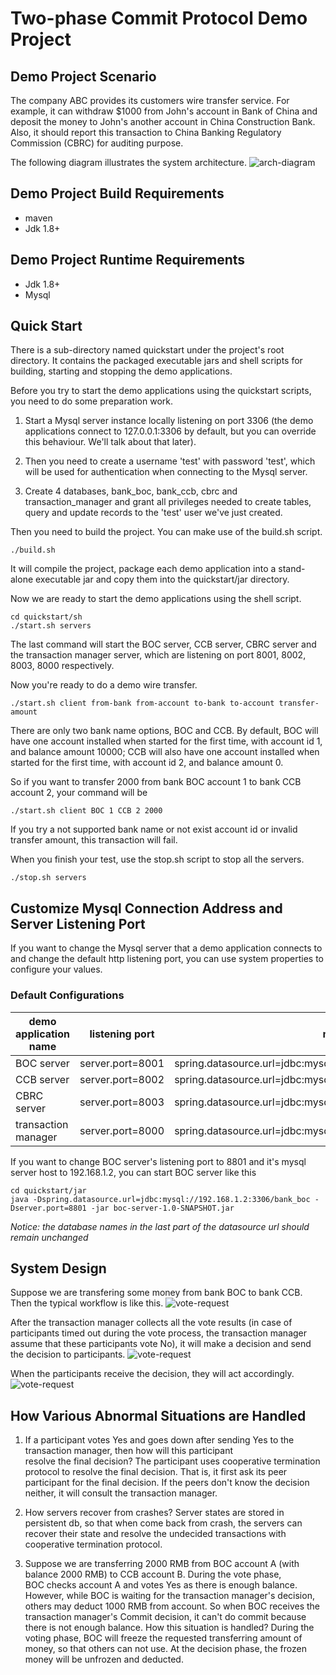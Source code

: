 # Two-phase Commit Protocol Demo Project
## Demo Project Scenario
The company ABC provides its customers wire transfer service. For example, it can withdraw $1000 from John's account in Bank of China and deposit the money to John's another account in China Construction Bank. Also, it should report this transaction to China Banking Regulatory Commission (CBRC) for auditing purpose. 

The following diagram illustrates the system architecture.
![arch-diagram](pic/arch-diagram.png)

## Demo Project Build Requirements
+ maven 
+ Jdk 1.8+

## Demo Project Runtime Requirements
+ Jdk 1.8+
+ Mysql

## Quick Start
There is a sub-directory named quickstart under the project's root directory. It contains the packaged executable jars 
and shell scripts for building, starting and stopping the demo applications.

Before you try to start the demo applications using the quickstart scripts, you need to do some preparation work.

1. Start a Mysql server instance locally listening on port 3306 
(the demo applications connect to 127.0.0.1:3306 by default, but you can override this behaviour. We'll talk about that 
later). 

2. Then you need to create a username 'test' with password 'test', which will be used for authentication when 
connecting to the Mysql server.

3. Create 4 databases, bank_boc, bank_ccb, cbrc and transaction_manager and grant all privileges needed to create 
tables, query and update records to the 'test' user we've just created.

Then you need to build the project. You can make use of the build.sh script.

    ./build.sh
    
It will compile the project, package each demo application into a stand-alone executable jar and copy them into the 
quickstart/jar directory.

Now we are ready to start the demo applications using the shell script.

    cd quickstart/sh  
    ./start.sh servers
    
The last command will start the BOC server, CCB server, CBRC server and the transaction manager server, which are listening 
on port 8001, 8002, 8003, 8000 respectively. 

Now you're ready to do a demo wire transfer.

    ./start.sh client from-bank from-account to-bank to-account transfer-amount
    
There are only two bank name options, BOC and CCB. By default, BOC will have one account installed when started for the
first time, with account id 1, and balance amount 10000; CCB will also have one account installed when started for the
first time, with account id 2, and balance amount 0.

So if you want to transfer 2000 from bank BOC account 1 to bank CCB account 2, your command will be 

    ./start.sh client BOC 1 CCB 2 2000
    
If you try a not supported bank name or not exist account id or invalid transfer amount, this transaction will fail.

When you finish your test, use the stop.sh script to stop all the servers.
    
    ./stop.sh servers
    

## Customize Mysql Connection Address and Server Listening Port
If you want to change the Mysql server that a demo application connects to and change the default http listening port,
you can use system properties to configure your values. 

### Default Configurations

demo application name | listening port |       mysql url
----------------------|----------------|-----------------
BOC server            |server.port=8001|spring.datasource.url=jdbc:mysql://localhost:3306/bank_boc
CCB server            |server.port=8002|spring.datasource.url=jdbc:mysql://localhost:3306/bank_ccb
CBRC server           |server.port=8003|spring.datasource.url=jdbc:mysql://localhost:3306/cbrc
transaction manager   |server.port=8000|spring.datasource.url=jdbc:mysql://localhost:3306/transaction_manager

If you want to change BOC server's listening port to 8801 and it's mysql server host to 192.168.1.2, you can start BOC 
server like this

    cd quickstart/jar
    java -Dspring.datasource.url=jdbc:mysql://192.168.1.2:3306/bank_boc -Dserver.port=8801 -jar boc-server-1.0-SNAPSHOT.jar
    
*Notice: the database names in the last part of the datasource url should remain unchanged*

## System Design
Suppose we are transfering some money from bank BOC to bank CCB. Then the typical workflow is like this.
![vote-request](pic/2pc-vote-request.png)

After the transaction manager collects all the vote results (in case of participants timed out during the vote process, 
the transaction manager assume that these participants vote No), it will make a decision and send the decision to participants.
![vote-request](pic/2pc-make-decision.png)

When the participants receive the decision, they will act accordingly.
![vote-request](pic/2pc-wait-for-decision.png)

## How Various Abnormal Situations are Handled
1. If a participant votes Yes and goes down after sending Yes to the transaction manager, then how will this participant  
resolve the final decision?
The participant uses cooperative termination protocol to resolve the final decision. That is, it first ask its peer
participant for the final decision. If the peers don't know the decision neither, it will consult the transaction manager.

2. How servers recover from crashes?
Server states are stored in persistent db, so that when come back from crash, the servers can recover their state and
resolve the undecided transactions with cooperative termination protocol. 

3. Suppose we are transferring 2000 RMB from BOC account A (with balance 2000 RMB) to CCB account B. During the vote phase,  
BOC checks account A and votes Yes as there is enough balance. However, while BOC is waiting for the transaction manager's
 decision, others may deduct 1000 RMB from account. So when BOC receives the transaction manager's Commit decision, it
can't do commit because there is not enough balance. How this situation is handled?
During the voting phase, BOC will freeze the requested transferring amount of money, so that others can not use. At the
decision phase, the frozen money will be unfrozen and deducted.
    
    


    
    



